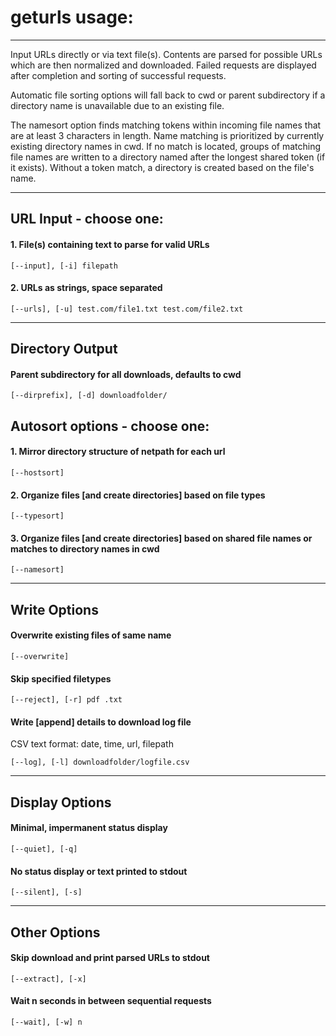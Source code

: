 # geturls usage:
---

Input URLs directly or via text file(s). Contents are parsed for possible URLs which are then normalized and downloaded. Failed requests are displayed after completion and sorting of successful requests.

Automatic file sorting options will fall back to cwd or parent subdirectory if a directory name is unavailable due to an existing file.

The namesort option finds matching tokens within incoming file names that are at least 3 characters in length. Name matching is prioritized by currently existing directory names in cwd. If no match is located, groups of matching file names are written to a directory named after the longest shared token (if it exists). Without a token match, a directory is created based on the file's name.

---
## URL Input - choose one:
#### 1. File(s) containing text to parse for valid URLs
    [--input], [-i] filepath
#### 2. URLs as strings, space separated
    [--urls], [-u] test.com/file1.txt test.com/file2.txt
---
## Directory Output
#### Parent subdirectory for all downloads, defaults to cwd
    [--dirprefix], [-d] downloadfolder/

## Autosort options - choose one:
#### 1. Mirror directory structure of netpath for each url
    [--hostsort]
#### 2. Organize files [and create directories] based on file types
    [--typesort]
#### 3. Organize files [and create directories] based on shared file names or matches to directory names in cwd
    [--namesort]

---
## Write Options
#### Overwrite existing files of same name
    [--overwrite]
#### Skip specified filetypes
    [--reject], [-r] pdf .txt
#### Write [append] details to download log file
CSV text format: date, time, url, filepath

    [--log], [-l] downloadfolder/logfile.csv

---
## Display Options
#### Minimal, impermanent status display
    [--quiet], [-q]
#### No status display or text printed to stdout
    [--silent], [-s]

---
## Other Options
#### Skip download and print parsed URLs to stdout
    [--extract], [-x]
#### Wait n seconds in between sequential requests
    [--wait], [-w] n
